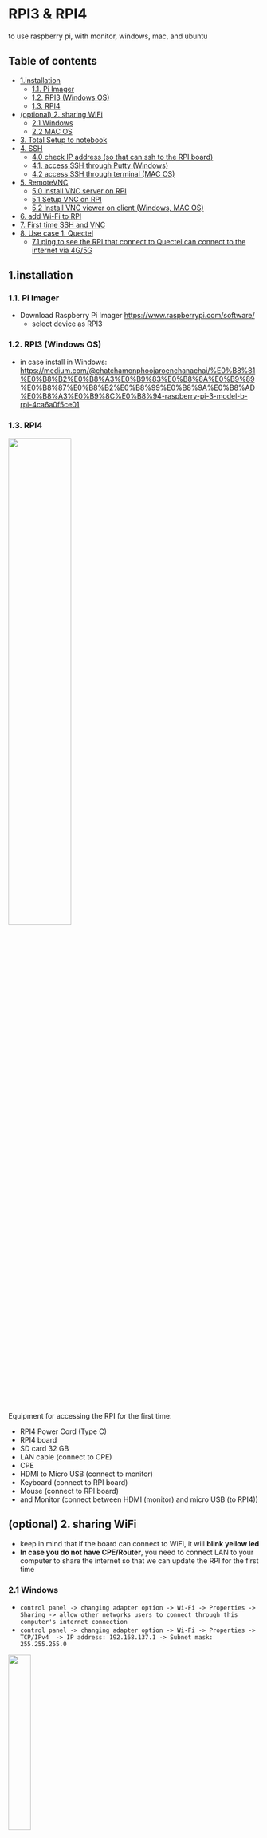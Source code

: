 # RPI3 & RPI4
to use raspberry pi, with monitor, windows, mac, and ubuntu

## Table of contents

<!-- toc -->

- [1.installation](#1installation)
  * [1.1. Pi Imager](#11-pi-imager)
  * [1.2. RPI3 (Windows OS)](#12-rpi3-windows-os)
  * [1.3. RPI4](#13-rpi4)
- [(optional) 2. sharing WiFi](#optional-2-sharing-wifi)
  * [2.1 Windows](#21-windows)
  * [2.2 MAC OS](#22-mac-os)
- [3. Total Setup to notebook](#3-total-setup-to-notebook)
- [4. SSH](#4-ssh)
  * [4.0 check IP address (so that can ssh to the RPI board)](#40-check-ip-address-so-that-can-ssh-to-the-rpi-board)
  * [4.1. access SSH through Putty (Windows)](#41-access-ssh-through-putty-windows)
  * [4.2 access SSH through terminal (MAC OS)](#42-access-ssh-through-terminal-mac-os)
- [5. RemoteVNC](#5-remotevnc)
  * [5.0 install VNC server on RPI](#50-install-vnc-server-on-rpi)
  * [5.1 Setup VNC on RPI](#51-setup-vnc-on-rpi)
  * [5.2 Install VNC viewer on client (Windows, MAC OS)](#52-install-vnc-viewer-on-client-windows-mac-os)
- [6. add Wi-Fi to RPI](#6-add-wi-fi-to-rpi)
- [7. First time SSH and VNC](#7-first-time-ssh-and-vnc)
- [8. Use case 1: Quectel](#8-use-case-1-quectel)
  * [7.1 ping to see the RPI that connect to Quectel can connect to the internet via 4G/5G](#71-ping-to-see-the-rpi-that-connect-to-quectel-can-connect-to-the-internet-via-4g5g)

<!-- tocstop -->

## 1.installation
### 1.1. Pi Imager
- Download Raspberry Pi Imager https://www.raspberrypi.com/software/
    - select device as RPI3
### 1.2. RPI3 (Windows OS)
- in case install in Windows: https://medium.com/@chatchamonphoojaroenchanachai/%E0%B8%81%E0%B8%B2%E0%B8%A3%E0%B9%83%E0%B8%8A%E0%B9%89%E0%B8%87%E0%B8%B2%E0%B8%99%E0%B8%9A%E0%B8%AD%E0%B8%A3%E0%B9%8C%E0%B8%94-raspberry-pi-3-model-b-rpi-4ca6a0f5ce01
### 1.3. RPI4
<img src="https://github.com/pchat-imm/rpi3/assets/40858099/0552b5d9-acb5-483f-b4fb-3524ccfc9702" width="50%" height="50%"/> <br/> 
Equipment for accessing the RPI for the first time: 

- RPI4 Power Cord (Type C)
- RPI4 board
- SD card 32 GB
- LAN cable (connect to CPE)
- CPE
- HDMI to Micro USB (connect to monitor)
- Keyboard (connect to RPI board)
- Mouse (connect to RPI board)
- and Monitor (connect between HDMI (monitor) and micro USB (to RPI4))

## (optional) 2. sharing WiFi
- keep in mind that if the board can connect to WiFi, it will **blink yellow led**
- **In case you do not have CPE/Router**, you need to connect LAN to your computer to share the internet so that we can update the RPI for the first time

### 2.1 Windows
- `control panel -> changing adapter option -> Wi-Fi -> Properties -> Sharing -> allow other networks users to connect through this computer's internet connection`
- `control panel -> changing adapter option -> Wi-Fi -> Properties -> TCP/IPv4 
    -> IP address: 192.168.137.1
    -> Subnet mask: 255.255.255.0`
<img src="https://github.com/pchat-imm/rpi3/assets/40858099/3d8f4c9a-287f-4431-8a7a-48449f931aa8" width="30%" height="30%"/>

### 2.2 MAC OS
- `setting -> WiFi -> TCP/IP: Using DHCP`
and if the connection turns out correct it will show like this
<img src="https://github.com/pchat-imm/rpi3/assets/40858099/cecee855-0056-4700-8d85-b2421ddcdfa0" width="40%" height="40%"/>
<img src="https://github.com/pchat-imm/rpi3/assets/40858099/c02f471f-ba30-4e7e-886e-e369172196ba" width="40%" height="40%"/>
 

## 3. Total Setup to notebook 
input: SD card, LAN to router, power adapter to computer \
<img src="https://github.com/pchat-imm/rpi3/assets/40858099/797e4f5e-98aa-4c91-8722-651dbcf5f473" width="50%" height="50%"/>

- Input: SD card, LAN to router, power adapter to computer
- This is not for first time using the RPI!!! 


## 4. SSH
### 4.0 check IP address (so that can ssh to the RPI board)
- in case your rpi is headless (no monitor), you can connect the rpi to the computer and try to find its ip address. \
```
>> arp -a
? (192.168.1.1) at 14:13:46:ae:3d:38 on en0 ifscope [ethernet]
? (192.168.1.33) at 8:54:bb:e5:18:b9 on en0 ifscope [ethernet]
? (192.168.1.36) at b8:27:eb:2a:da:e9 on en0 ifscope [ethernet]
mdns.mcast.net (224.0.0.251) at 1:0:5e:0:0:fb on en0 ifscope permanent [ethernet]
? (239.255.255.250) at 1:0:5e:7f:ff:fa on en0 ifscope permanent [ethernet]
```
and you may ping every address that is showing \
or tested in ping raspberrypi.local and see the address \
```
>> ping raspberrypi.local
PING raspberrypi.local (192.168.1.36): 56 data bytes
64 bytes from 192.168.1.36: icmp_seq=0 ttl=64 time=131.686 ms
64 bytes from 192.168.1.36: icmp_seq=1 ttl=64 time=10.251 ms
64 bytes from 192.168.1.36: icmp_seq=2 ttl=64 time=10.259 ms
64 bytes from 192.168.1.36: icmp_seq=3 ttl=64 time=10.597 ms
```
therefore, the raspberry pi connect to `192.168.1.36` \
when you have address, you can ssh to the rpi

### 4.1. access SSH through Putty (Windows)
<img src="https://github.com/pchat-imm/rpi3/assets/40858099/3d7644c3-a201-4d07-a4e8-b274008c912f" width="35%" height="35%"/>
- IP address: 192.168.1.36, Port: 22, SSH

### 4.2 access SSH through terminal (MAC OS)
my username is `chatchamon`, and password `12345678`
```
>> ssh chatchamon@192.168.1.36
chatchamon@192.168.1.36's password: 
Linux raspberrypi 6.1.21-v7+ #1642 SMP Mon Apr  3 17:20:52 BST 2023 armv7l

The programs included with the Debian GNU/Linux system are free software;
the exact distribution terms for each program are described in the
individual files in /usr/share/doc/*/copyright.

Debian GNU/Linux comes with ABSOLUTELY NO WARRANTY, to the extent
permitted by applicable law.
Last login: Thu Apr  4 08:01:31 2024
chatchamon@raspberrypi:~ $
```

## 5. RemoteVNC 
### 5.0 install VNC server on RPI
```
>> Sudo apt update
>> Sudo apt install realvnc-vnc-server
```
### 5.1 Setup VNC on RPI
in ssh (putty - Windows OS, terminal - MAC OS)
```
>> sudo raspi-config
```
<img src="https://github.com/pchat-imm/rpi3/assets/40858099/169b56dc-170d-4b66-b380-b6bc7574129c" width="40%" height="40%"/>

- `Interface options -> VNC -> enable`
- `Display options -> VNC Resolition -> (max) 1920x1080`
- may need to reboot the RPI through the SSH screen `sudo reboot`

### 5.2 Install VNC viewer on client (Windows, MAC OS)
- download: https://www.realvnc.com/en/connect/download/viewer/
- enter IP address of RPI 
<img src="https://github.com/pchat-imm/rpi3/assets/40858099/1860931d-45c8-4d74-8c62-1b61a7504a9b" width="45%" height="45%"/> 

- when enter the screen, enter username and password. `username: chatchamon, password = 12345678'
- The incomplete network won't show the top tap (including Wi-Fi, Bluetooth, and Battery display) 
<img src="https://github.com/pchat-imm/rpi3/assets/40858099/395a5cf1-d1ae-46ef-aa22-e15bbe3e1898" width="45%" height="45%"/>

- the correct RPI interface will include the top tab
    - can see IP address by hovering above the Wi-Fi icon, or see on VNC program
    - see VNC setup 
<img src="https://github.com/pchat-imm/rpi3/assets/40858099/e98cee5a-3cc5-48c9-95f1-d955f7317832" width="45%" height="45%"/>


## 6. add Wi-Fi to RPI
- change wpa_supplicant.conf file
```
chatchamon@raspberrypi:~ $ sudo cat /etc/wpa_supplicant/wpa_supplicant.conf 
```
- inside the wpa_supplicant.conf file
```
ctrl_interface=DIR=/var/run/wpa_supplicant GROUP=netdev
update_config=1
country=TH

network={
 ssid="<WiFi name>"
 psk="<WiFi password>"
 key_mgmt=WPA-PSK

 ssid=”<ssid name>”
 proto=RSN
 key_mgmt=WPA-EAP
 auth_alg=LEAP
 pairwise=CCMP
 group=CCMP
 eap=PEAP
 identity=”<EMPLOYER-ID> -> “your username”
 password=”PASSPHRASE” -> “your password”
 phase2=”auth=MSCHAPV2"
}
```
- (optional) Make the file only readable by root to protect sensitive information.
```
chmod 0600 /etc/wpa_supplicant/wpa_supplicant.conf
```
- Apply new config to the WLAN interface. — or else reboot the system
```
wpa_cli -i wlan0 reconfigure
```

## 7. First time collect RPI IP for SSH and VNC
**@1mm - add info here**
<img src="https://github.com/pchat-imm/rpi3/assets/40858099/19a324ce-2c98-4bff-bfb1-3855d1286cc0" width="50%" height="50%"/> <br/> 
need to have notebook and RPI in the same network, therefore both the laptop and rpi must connect to the same WiFi/LAN
- have CPE with SIM TRUE
- connect RPI and Notebook with WiFi from (the CPE w/SIM TRUE)
- collect IP address of the RPI which shown on the screen (the CPE w/SIM TRUE)
- Notebook VNC to RPI
then change from commercial sim to other WiFi
- connect RPI to WiFi
- see new RPI IP address
- change notebook to WiFi
- Notebook VNC to RPI address



## 8. Use case 1: Quectel
![rpi-rpi_quectel](https://github.com/pchat-imm/rpi3/assets/40858099/99c22b8f-624c-4fc1-b2d1-575dd8af914f)
- make RPI connect to internet via 4G/5G using Quectel board. The end result is to be able to ping with 4G/5G using `AT command`, or `wwan0 interface`, or `VNC to the RPI` 
- see Quectel setup info at the repository: https://github.com/pchat-imm/quectel_rm510q_gl 

- see if the RPI can detect hardware connected
```
>> lsusb
Bus 001 Device 005: ID 2c7c:0800 Quectel Wireless Solutions Co., Ltd. RM510Q-GL
Bus 001 Device 004: ID 0424:7800 Microchip Technology, Inc. (formerly SMSC) 
Bus 001 Device 003: ID 0424:2514 Microchip Technology, Inc. (formerly SMSC) USB 2.0 Hub
Bus 001 Device 002: ID 0424:2514 Microchip Technology, Inc. (formerly SMSC) USB 2.0 Hub
Bus 001 Device 001: ID 1d6b:0002 Linux Foundation 2.0 root hub
```
- see if there have driver of the quectel hardware
```
>> lsusb -t
        |__ Port 1: Dev 3, If 0, Class=Hub, Driver=hub/3p, 480M
            |__ Port 1: Dev 4, If 0, Class=Vendor Specific Class, Driver=lan78xx, 480M
            |__ Port 3: Dev 5, If 0, Class=Vendor Specific Class, Driver=option, 480M
            |__ Port 3: Dev 5, If 1, Class=Vendor Specific Class, Driver=option, 480M
            |__ Port 3: Dev 5, If 2, Class=Vendor Specific Class, Driver=option, 480M
            |__ Port 3: Dev 5, If 3, Class=Vendor Specific Class, Driver=option, 480M
            |__ Port 3: Dev 5, If 4, Class=Vendor Specific Class, Driver=qmi_wwan, 480M
```
- get operating mode
```
>> sudo qmicli -d /dev/cdc-wdm0 --dms-get-operating-mode 
[/dev/cdc-wdm0] Operating mode retrieved:
	Mode: 'online'
	HW restricted: 'no'
```
- configure network interface
```
>> sudo ip link set wwan0 down
>> echo 'Y' | sudo tee /sys/class/net/wwan0/qmi/raw_ip
>> sudo ip link set wwan0 up
```
- check modem
```
>> sudo mmcli -L
    /org/freedesktop/ModemManager1/Modem/2 [Quectel] RM510Q-GL
```
- see modem info (check on `Status` section to see if it is already connect to the internet, and see the `Hardware` to check the interface)
```
>> sudo mmcli -m 2
```
- then enable the modem
```
>> sudo mmcli -m 2 -e
```
- then connect to the internet
```
>> sudo qmicli -p -d /dev/cdc-wdm0 --device-open-net='net-raw-ip|net-no-qos-header' --wds-start-network="apn='internet',username='true',password='true'" --client-no-release-cid
```
- as the sim is commercial, we need to config it through AT command at minicom
```
>> sudo minicom -s
```
- and set the `Serial Ports Setup`, to have `Serial Device: /dev/ttyUSB2`, and `Hardware Flow Control: No`
- then `save as dfl`, before `exit`
- at minicom, use AT command
```
## check current network selection (7 is LTE, 13 is 5G)
AT+COPS
+COPS: 0,0,"TRUE-H TRUE-H",13
+COPS: 0,0,"TRUE-H TRUE-H",7  

## Firmware update
AT+QMBNCFG=”Select”,”Row_commercial”
OK

## set RAT to LTE & 5G NR
AT+QNWPREFCFG="mode_pref",LTE:NR5G 	
```
- then reboot the quectel board
```
at+cfun=1,1
OK
RDY
+CPIN: READY
+QUSIM: 1
+CFUN: 1
+QIND: SMS DONE
+QIND: PB DONE
TATE0
OK
OK
OK
+CRSM: 148,8,""
OK
+CEMODE: 2
OK
+QGPS: (1-4),(1-255),(1-3),(100-65535)
OK
+CPMS: "ME",18,127,"ME",18,127,"ME",18,127
OK
+CTZU: (0,1)
OK
+CCLK: "24/01/18,08:58:19+28"
OK
RM510QGLAAR11A03M4G                                                             
OK                                                                              
RM510QGLAAR11A03M4G_01.001.01.001                                               
OK 
```
- activate PDP context and PDP address
```
AT+CGACT=1,1
+CCLK: "24/01/18,08:39:27+28"                                                     OK

AT+CGPADDR=1                                                                    
+CGPADDR: 1,"10.101.133.178" 
OK  
```
- verify network setting
```
AT+CGDCONT?
```
### 7.1 ping to see the RPI that connect to Quectel can connect to the internet via 4G/5G
1. try ping to see if it can connect to the internet
```
at+qping=1,"8.8.8.8"                                               
OK                                          
+QPING: 0,"8.8.8.8",32,78,255
+QPING: 0,"8.8.8.8",32,30,255
+QPING: 0,"8.8.8.8",32,44,255
+QPING: 0,"8.8.8.8",32,51,255
+QPING: 0,4,4,0,30,78,50
```
2. then exit minicom, and you can try ping again with `wwan0` interface
```
ping -I wwan0 -c 5 8.8.8.8
```
3. You may be able to ping in VNC screen that access the RPI
<img src="https://github.com/pchat-imm/rpi3/assets/40858099/b929e263-4e73-4994-a75c-ce410f8847ba" width="45%" height="45%"/>
